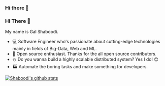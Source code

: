 ### Hi there 👋

<!--
**Shaboodi/Shaboodi** is a ✨ _special_ ✨ repository because its `README.md` (this file) appears on your GitHub profile.

Here are some ideas to get you started:

- 🔭 I’m currently working on ...
- 🌱 I’m currently learning ...
- 👯 I’m looking to collaborate on ...
- 🤔 I’m looking for help with ...
- 💬 Ask me about ...
- 📫 How to reach me: ...
- 😄 Pronouns: ...
- ⚡ Fun fact: ...
-->


### Hi There 👋

My name is Gal Shaboodi.

- :computer: Software Engineer who's passionate about cutting-edge technologies mainly in fields of Big-Data, Web and ML.
- :gift: Open source enthusiast. Thanks for the all open source contributors.
- :snowman: Do you wanna build a highly scalable distributed system? Yes I do! :blush:
- :factory: Automate the boring tasks and make something for developers.

[![Shaboodi's github stats](https://github-readme-stats.vercel.app/api?username=shaboodi&count_private=true&show_icons=true)](https://github.com/anuraghazra/github-readme-stats)

